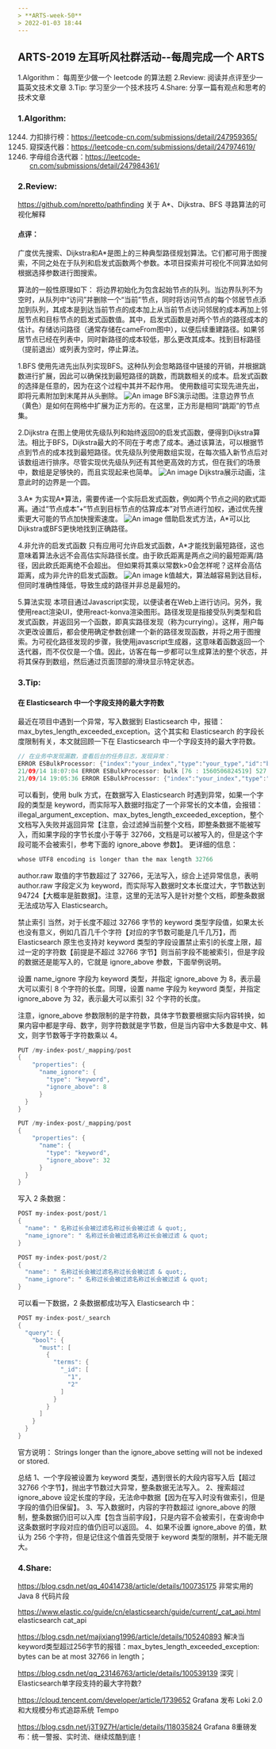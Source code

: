 ```yaml
---
> **ARTS-week-50**
> 2022-01-03 18:44
---
```



## ARTS-2019 左耳听风社群活动--每周完成一个 ARTS
1.Algorithm： 每周至少做一个 leetcode 的算法题
2.Review: 阅读并点评至少一篇英文技术文章
3.Tip: 学习至少一个技术技巧
4.Share: 分享一篇有观点和思考的技术文章

### 1.Algorithm:

1244. 力扣排行榜：https://leetcode-cn.com/submissions/detail/247959365/
284. 窥探迭代器：https://leetcode-cn.com/submissions/detail/247974619/
1286. 字母组合迭代器：https://leetcode-cn.com/submissions/detail/247984361/

### 2.Review:

https://github.com/npretto/pathfinding
关于 A\*、Dijkstra、BFS 寻路算法的可视化解释

#### 点评：

广度优先搜索、Dijkstra和A\*是图上的三种典型路径规划算法。它们都可用于图搜索，不同之处在于队列和启发式函数两个参数。本项目探索并可视化不同算法如何根据选择参数进行图搜索。

算法的一般性原理如下：
将边界初始化为包含起始节点的队列。当边界队列不为空时，从队列中“访问”并删除一个“当前”节点，同时将访问节点的每个邻居节点添加到队列，其成本是到达当前节点的成本加上从当前节点访问邻居的成本再加上邻居节点和目标节点的启发式函数值。其中，启发式函数是对两个节点的路径成本的估计。存储访问路径（通常存储在cameFrom图中），以便后续重建路径。如果邻居节点已经在列表中，同时新路径的成本较低，那么更改其成本。找到目标路径（提前退出）或列表为空时，停止算法。


1.BFS
使用先进先出队列实现BFS。这种队列会忽略路径中链接的开销，并根据跳数进行扩展，因此可以确保找到最短路径的跳数，而跳数相关的成本。启发式函数的选择是任意的，因为在这个过程中其并不起作用。
使用数组可实现先进先出，即将元素附加到末尾并从头删除。
![An image](./images/ARTS-week-50-1.gif)
BFS演示动图。注意边界节点（黄色）是如何在网格中扩展为正方形的。在这里，正方形是相同“跳距”的节点集。


2.Dijkstra
在图上使用优先级队列和始终返回0的启发式函数，便得到Dijkstra算法。相比于BFS，Dijkstra最大的不同在于考虑了成本。通过该算法，可以根据节点到节点的成本找到最短路径。优先级队列使用数组实现，在每次插入新节点后对该数组进行排序。尽管实现优先级队列还有其他更高效的方式，但在我们的场景中，数组是足够快的，而且实现起来也简单。
![An image](./images/ARTS-week-50-2.gif)
Dijkstra展示动画，注意此时的边界是一个圆。

3.A\*
为实现A\*算法，需要传递一个实际启发式函数，例如两个节点之间的欧式距离。通过“节点成本”+“节点到目标节点的估算成本”对节点进行加权，通过优先搜索更大可能的节点加快搜索速度。
![An image](./images/ARTS-week-50-3.gif)
借助启发式方法，A\*可以比Dijkstra或BFS更快地找到正确路径。

4.非允许的启发式函数
只有应用可允许启发式函数，A\*才能找到最短路径，这也意味着算法永远不会高估实际路径长度。由于欧氏距离是两点之间的最短距离/路径，因此欧氏距离绝不会超出。
但如果将其乘以常数k>0会怎样呢？这样会高估距离，成为非允许的启发式函数。
![An image](./images/ARTS-week-50-4.gif)
k值越大，算法越容易到达目标，但同时准确性降低，导致生成的路径并非总是最短的。

5.算法实现
本项目通过Javascript实现，以便读者在Web上进行访问。另外，我使用react渲染UI，使用react-konva渲染图形。路径发现是指接受队列类型和启发式函数，并返回另一个函数，即真实路径发现（称为currying）。这样，用户每次更改设置后，都会使用确定参数创建一个新的路径发现函数，并将之用于图搜索。为可视化路径发现的步骤，我使用javascript生成器，这意味着函数返回一个迭代器，而不仅仅是一个值。因此，访客在每一步都可以生成算法的整个状态，并将其保存到数组，然后通过页面顶部的滑块显示特定状态。

### 3.Tip:

#### 在 Elasticsearch 中一个字段支持的最大字符数
最近在项目中遇到一个异常，写入数据到 Elasticsearch 中，报错：max_bytes_length_exceeded_exception。这个其实和 Elasticsearch 的字段长度限制有关，本文就回顾一下在 Elasticsearch 中一个字段支持的最大字符数。

```java
// 在业务中发现漏数，查看后台的任务日志，发现异常：
ERROR ESBulkProcessor: {"index":"your_index","type":"your_type","id":"b20ddaf126908506024aed6698b50214","cause":{"type":"exception","reason":"Elasticsearch exception [type=illegal_argument_exception, reason=Document contains at least one immense term in field=\"author.raw\" (whose UTF8 encoding is longer than the max length 32766), all of which were skipped.  Please correct the analyzer to not produce such terms.  The prefix of the first immense term is: '[-24, -87, -71, -25, -74, -83, -24, -128, -107, -17, -68, -113, -27, -113, -80, -27, -116, -105, -27, -96, -79, -27, -80, -114, 32, -27, -120, -111, -28, -70]...', original message: bytes can be at most 32766 in length; got 98345]","caused_by":{"type":"exception","reason":"Elasticsearch exception [type=max_bytes_length_exceeded_exception, reason=max_bytes_length_exceeded_exception: bytes can be at most 32766 in length; got 98345]"}},"status":400}
21/09/14 18:07:04 ERROR ESBulkProcessor: bulk [76 : 1560506824519] 527 request - 526 response
21/09/14 19:05:36 ERROR ESBulkProcessor: {"index":"your_index","type":"your_type","id":"cc36f925a9281389cb50b194cf590108","cause":{"type":"exception","reason":"Elasticsearch exception [type=illegal_argument_exception, reason=Document contains at least one immense term in field=\"author.raw\" (whose UTF8 encoding is longer than the max length 32766), all of which were skipped.  Please correct the analyzer to not produce such terms.  The prefix of the first immense term is: '[-27, -112, -77, -25, -112, -115, -27, -112, -101, -26, -114, -95, -24, -88, -86, -27, -96, -79, -27, -80, -114, 35, 34, 44, 34, 112, 117, 98, 116, 105]...', original message: bytes can be at most 32766 in length; got 94724]","caused_by":{"type":"exception","reason":"Elasticsearch exception [type=max_bytes_length_exceeded_exception, reason=max_bytes_length_exceeded_exception: bytes can be at most 32766 in length; got 94724]"}},"status":400}
```

可以看到，使用 bulk 方式，在数据写入 Elasticsearch 时遇到异常，如果一个字段的类型是 keyword，而实际写入数据时指定了一个非常长的文本值，会报错：illegal_argument_exception、max_bytes_length_exceeded_exception，整个文档写入失败并返回异常【注意，会过滤掉当前整个文档，即整条数据不能被写入，而如果字段的字节长度小于等于 32766，文档是可以被写入的，但是这个字段可能不会被索引，参考下面的 ignore_above 参数】。
更详细的信息：

```java
whose UTF8 encoding is longer than the max length 32766
```
author.raw 取值的字节数超过了 32766，无法写入，综合上述异常信息，表明 author.raw 字段定义为 keyword，而实际写入数据时文本长度过大，字节数达到 94724【大概率是脏数据】。注意，这里的无法写入是针对整个文档，即整条数据无法成功写入 Elasticsearch。

禁止索引
当然，对于长度不超过 32766 字节的 keyword 类型字段值，如果太长也没有意义，例如几百几千个字符【对应的字节数可能是几千几万】，而 Elasticsearch 原生也支持对 keyword 类型的字段设置禁止索引的长度上限，超过一定的字符数【前提是不超过 32766 字节】则当前字段不能被索引，但是字段的数据还是能写入的，它就是 ignore_above 参数，下面举例说明。

设置 name_ignore 字段为 keyword 类型，并指定 ignore_above 为 8，表示最大可以索引 8 个字符的长度。同理，设置 name 字段为 keyword 类型，并指定 ignore_above 为 32，表示最大可以索引 32 个字符的长度。

注意，ignore_above 参数限制的是字符数，具体字节数要根据实际内容转换，如果内容中都是字母、数字，则字符数就是字节数，但是当内容中大多数是中文、韩文，则字节数等于字符数乘以 4。

```java
PUT /my-index-post/_mapping/post
{
    "properties": {
      "name_ignore": {
        "type": "keyword",
        "ignore_above": 8
      }
  }
}

PUT /my-index-post/_mapping/post
{
    "properties": {
      "name": {
        "type": "keyword",
        "ignore_above": 32
      }
  }
}
```

写入 2 条数据：

```java
POST my-index-post/post/1
{
  "name": " 名称过长会被过滤名称过长会被过滤 & quot;,
  "name_ignore": " 名称过长会被过滤名称过长会被过滤 & quot;
}

POST my-index-post/post/2
{
  "name": " 名称过长会被过滤名称过长会被过滤 & quot;,
  "name_ignore": " 名称过长会被过滤名称过长会被过滤 & quot;
}
```

可以看一下数据，2 条数据都成功写入 Elasticsearch 中：
```java
POST my-index-post/_search
{
  "query": {
    "bool": {
      "must": [
        {
          "terms": {
            "_id": [
              "1",
              "2"
            ]
          }
        }
      ]
    }
  }
}
```

官方说明：
Strings longer than the ignore_above setting will not be indexed or stored.

总结
1、一个字段被设置为 keyword 类型，遇到很长的大段内容写入后【超过 32766 个字节】，抛出字节数过大异常，整条数据无法写入。
2、搜索超过 ignore_above 设定长度的字段，无法命中数据【因为在写入时没有做索引，但是字段的值仍旧保留】。
3、写入数据时，内容的字符数超过 ignore_above 的限制，整条数据仍旧可以入库【包含当前字段】，只是内容不会被索引，在查询命中这条数据时字段对应的值仍旧可以返回。
4、如果不设置 ignore_above 的值，默认为 256 个字符，但是记住这个值首先受限于 keyword 类型的限制，并不能无限大。


### 4.Share:

https://blog.csdn.net/qq_40414738/article/details/100735175
非常实用的 Java 8 代码片段

https://www.elastic.co/guide/cn/elasticsearch/guide/current/_cat_api.html
elasticsearch cat_api

https://blog.csdn.net/majixiang1996/article/details/105240893
解决当keyword类型超过256字节的报错：max_bytes_length_exceeded_exception: bytes can be at most 32766 in length；

https://blog.csdn.net/qq_23146763/article/details/100539139
深究｜Elasticsearch单字段支持的最大字符数?

https://cloud.tencent.com/developer/article/1739652
Grafana 发布 Loki 2.0 和大规模分布式追踪系统 Tempo

https://blog.csdn.net/j3T9Z7H/article/details/118035824
Grafana 8重磅发布：统一警报、实时流、继续炫酷到底！